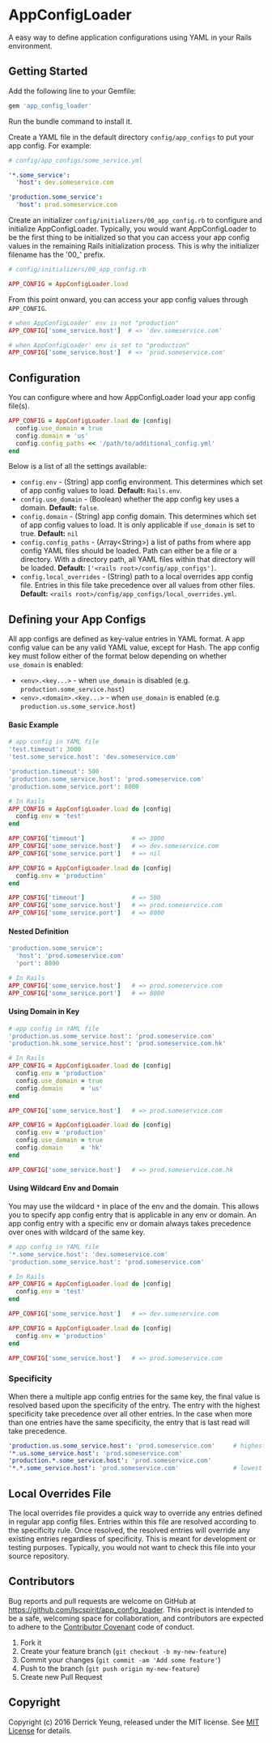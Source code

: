 # AppConfigLoader

A easy way to define application configurations using YAML in your Rails environment.

## Getting Started

Add the following line to your Gemfile:

```ruby
gem 'app_config_loader'
```

Run the bundle command to install it.

Create a YAML file in the default directory `config/app_configs` to put your app config. For example:

```YAML
# config/app_configs/some_service.yml

'*.some_service':
  'host': dev.someservice.com

'production.some_service':
  'host': prod.someservice.com
```

Create an initializer `config/initializers/00_app_config.rb` to configure and initialize AppConfigLoader. Typically, you would want AppConfigLoader to be the first thing to be initialized so that you can access your app config values in the remaining Rails initialization process. This is why the initializer filename has the '00_' prefix.


```ruby
# config/initializers/00_app_config.rb

APP_CONFIG = AppConfigLoader.load
```

From this point onward, you can access your app config values through `APP_CONFIG`.

```ruby
# when AppConfigLoader' env is not "production"
APP_CONFIG['some_service.host']  # => 'dev.someservice.com'

# when AppConfigLoader' env is set to "production"
APP_CONFIG['some_service.host']  # => 'prod.someservice.com'
```

## Configuration

You can configure where and how AppConfigLoader load your app config file(s).

```ruby
APP_CONFIG = AppConfigLoader.load do |config|
  config.use_domain = true
  config.domain = 'us'
  config.config_paths << '/path/to/additional_config.yml'
end
```

Below is a list of all the settings available:

* `config.env` - (String) app config environment. This determines which set of app config values to load. **Default:** `Rails.env`.
* `config.use_domain` - (Boolean) whether the app config key uses a domain. **Default:** `false`.
* `config.domain` - (String) app config domain. This determines which set of app config values to load. It is only applicable if `use_domain` is set to true. **Default:** `nil`
* `config.config_paths` - (Array&lt;String&gt;) a list of paths from where app config YAML files should be loaded. Path can either be a file or a directory. With a directory path, all YAML files within that directory will be loaded. **Default:** `['<rails root>/config/app_configs']`.
* `config.local_overrides` - (String) path to a local overrides app config file. Entries in this file take precedence over all values from other files. **Default:** `<rails root>/config/app_configs/local_overrides.yml`.

## Defining your App Configs

All app configs are defined as key-value entries in YAML format. A app config value can be any valid YAML value, except for Hash. The app config key must follow either of the format below depending on whether `use_domain` is enabled:

* `<env>.<key...>` - when `use_domain` is disabled (e.g. `production.some_service.host`)
* `<env>.<domain>.<key...>` - when `use_domain` is enabled (e.g. `production.us.some_service.host`)

#### Basic Example

```ruby
# app config in YAML file
'test.timeout': 3000
'test.some_service.host': 'dev.someservice.com'

'production.timeout': 500
'production.some_service.host': 'prod.someservice.com'
'production.some_service.port': 8000

# In Rails
APP_CONFIG = AppConfigLoader.load do |config|
  config.env = 'test'
end

APP_CONFIG['timeout']             # => 3000
APP_CONFIG['some_service.host']   # => dev.someservice.com
APP_CONFIG['some_service.port']   # => nil

APP_CONFIG = AppConfigLoader.load do |config|
  config.env = 'production'
end

APP_CONFIG['timeout']             # => 500
APP_CONFIG['some_service.host']   # => prod.someservice.com
APP_CONFIG['some_service.port']   # => 8000
```

#### Nested Definition

```ruby
'production.some_service':
  'host': 'prod.someservice.com'
  'port': 8000

# In Rails
APP_CONFIG['some_service.host']   # => prod.someservice.com
APP_CONFIG['some_service.port']   # => 8000
```

#### Using Domain in Key

```ruby
# app config in YAML file
'production.us.some_service.host': 'prod.someservice.com'
'production.hk.some_service.host': 'prod.someservice.com.hk'

# In Rails
APP_CONFIG = AppConfigLoader.load do |config|
  config.env = 'production'
  config.use_domain = true
  config.domain     = 'us'
end

APP_CONFIG['some_service.host']   # => prod.someservice.com

APP_CONFIG = AppConfigLoader.load do |config|
  config.env = 'production'
  config.use_domain = true
  config.domain     = 'hk'
end

APP_CONFIG['some_service.host']   # => prod.someservice.com.hk
```

#### Using Wildcard Env and Domain

You may use the wildcard `*` in place of the env and the domain. This allows you to specify app config entry that is applicable in any env or domain. An app config entry with a specific env or domain always takes precedence over ones with wildcard of the same key.

```ruby
# app config in YAML file
'*.some_service.host': 'dev.someservice.com'
'production.some_service.host': 'prod.someservice.com'

# In Rails
APP_CONFIG = AppConfigLoader.load do |config|
  config.env = 'test'
end

APP_CONFIG['some_service.host']   # => dev.someservice.com

APP_CONFIG = AppConfigLoader.load do |config|
  config.env = 'production'
end

APP_CONFIG['some_service.host']   # => prod.someservice.com
```

### Specificity

When there a multiple app config entries for the same key, the final value is resolved based upon the specificity of the entry. The entry with the highest specificity take precedence over all other entries. In the case when more than one entries have the same specificity, the entry that is last read will take precedence.

```YAML
'production.us.some_service.host': 'prod.someservice.com'     # highest specificity
'*.us.some_service.host': 'prod.someservice.com'
'production.*.some_service.host': 'prod.someservice.com'
'*.*.some_service.host': 'prod.someservice.com'               # lowest specificity
```

## Local Overrides File

The local overrides file provides a quick way to override any entries defined in regular app config files. Entries within this file are resolved according to the specificity rule. Once resolved, the resolved entries will override any existing entries regardless of specificity. This is meant for development or testing purposes. Typically, you would not want to check this file into your source repository.

## Contributors

Bug reports and pull requests are welcome on GitHub at https://github.com/lscspirit/app_config_loader. This project is intended to be a safe, welcoming space for collaboration, and contributors are expected to adhere to the [Contributor Covenant](contributor-covenant.org) code of conduct.

1. Fork it
2. Create your feature branch (`git checkout -b my-new-feature`)
3. Commit your changes (`git commit -am 'Add some feature'`)
4. Push to the branch (`git push origin my-new-feature`)
5. Create new Pull Request

## Copyright

Copyright (c) 2016 Derrick Yeung, released under the MIT license.
See [MIT License](http://opensource.org/licenses/MIT) for details.